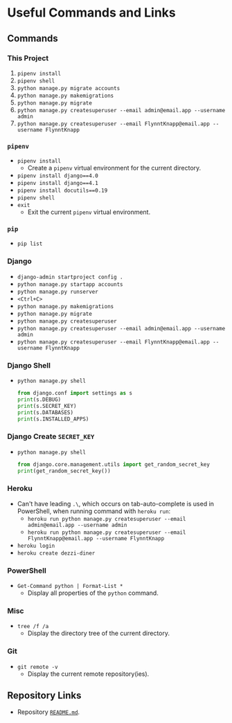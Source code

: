 # Useful Commands and Links

## Commands

### This Project

1. `pipenv install`
1. `pipenv shell`
1. `python manage.py migrate accounts`
1. `python manage.py makemigrations`
1. `python manage.py migrate`
1. `python manage.py createsuperuser --email admin@email.app --username admin`
1. `python manage.py createsuperuser --email FlynntKnapp@email.app --username FlynntKnapp`

### `pipenv`

* `pipenv install`
  * Create a `pipenv` virtual environment for the current directory.
* `pipenv install django==4.0`
* `pipenv install django==4.1`
* `pipenv install docutils==0.19`
* `pipenv shell`
* `exit`
  * Exit the current `pipenv` virtual environment.

### `pip`

* `pip list`

### Django

* `django-admin startproject config .`
* `python manage.py startapp accounts`
* `python manage.py runserver`
* `<Ctrl+C>`
* `python manage.py makemigrations`
* `python manage.py migrate`
* `python manage.py createsuperuser`
* `python manage.py createsuperuser --email admin@email.app --username admin`
* `python manage.py createsuperuser --email FlynntKnapp@email.app --username FlynntKnapp`

### Django Shell

* `python manage.py shell`
  ```python
  from django.conf import settings as s
  print(s.DEBUG)
  print(s.SECRET_KEY)
  print(s.DATABASES)
  print(s.INSTALLED_APPS)
  ```

### Django Create `SECRET_KEY`

* `python manage.py shell`
  ```python
  from django.core.management.utils import get_random_secret_key
  print(get_random_secret_key())
  ```

### Heroku

* Can't have leading `.\`, which occurs on tab-auto-complete is used in PowerShell, when running command with `heroku run`:
  * `heroku run python manage.py createsuperuser --email admin@email.app --username admin`
  * `heroku run python manage.py createsuperuser --email FlynntKnapp@email.app --username FlynntKnapp`
* `heroku login`
* `heroku create dezzi-diner`

### PowerShell

* `Get-Command python | Format-List *`
  * Display all properties of the `python` command.

### Misc

* `tree /f /a`
  * Display the directory tree of the current directory.

### Git

* `git remote -v`
  * Display the current remote repository(ies).

## Repository Links

* Repository [`README.md`](../README.md).
